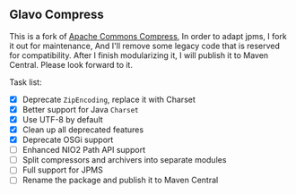 Glavo Compress
---

This is a fork of [Apache Commons Compress](https://github.com/apache/commons-compress),
In order to adapt jpms, I fork it out for maintenance, And I'll remove some legacy code that is reserved for compatibility.
After I finish modularizing it, I will publish it to Maven Central. Please look forward to it.

Task list:

- [x] Deprecate `ZipEncoding`, replace it with Charset
- [x] Better support for Java `Charset`
- [x] Use UTF-8 by default
- [x] Clean up all deprecated features
- [x] Deprecate OSGi support
- [ ] Enhanced NIO2 Path API support
- [ ] Split compressors and archivers into separate modules
- [ ] Full support for JPMS
- [ ] Rename the package and publish it to Maven Central